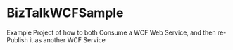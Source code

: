 BizTalkWCFSample
================

Example Project of how to both Consume a WCF Web Service, and then re-Publish it as another WCF Service 
